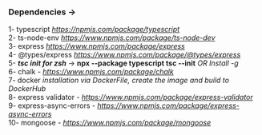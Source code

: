 ### Dependencies ->   
1- typescript *https://npmjs.com/package/typescript*  
2- ts-node-env *https://www.npmjs.com/package/ts-node-dev*  
3- express *https://www.npmjs.com/package/express*  
4- @types/express *https://www.npmjs.com/package/@types/express*  
5- ***tsc init for zsh*** -> **npx --package typescript tsc --init** *OR Install -g*  
6- chalk - *https://www.npmjs.com/package/chalk*  
7- docker *installation via DockerFile, create the image and build to DockerHub*  
8- express validator - *https://www.npmjs.com/package/express-validator*  
9- express-async-errors - *https://www.npmjs.com/package/express-async-errors*  
10- mongoose - *https://www.npmjs.com/package/mongoose*  

